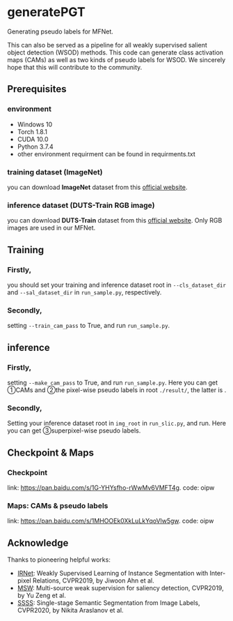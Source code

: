 # generatePGT
Generating pseudo labels for MFNet.

This can also be served as a pipeline for all weakly supervised salient object detection (WSOD) methods. This code can generate class activation maps (CAMs) as well as two kinds of pseudo labels for WSOD. We sincerely hope that this will contribute to the community.

## Prerequisites
### environment
  - Windows 10
  - Torch 1.8.1
  - CUDA 10.0
  - Python 3.7.4
  - other environment requirment can be found in requirments.txt 

### training dataset (ImageNet)
you can download **ImageNet** dataset from this [official website](https://image-net.org/).

### inference dataset (DUTS-Train RGB image)
you can download **DUTS-Train** dataset from this [official website](http://saliencydetection.net/duts/). Only RGB images are used in our MFNet.

## Training
### Firstly, 
you should set your training and inference dataset root in ```--cls_dataset_dir``` and ```--sal_dataset_dir``` in ```run_sample.py```, respectively.
### Secondly,
setting ```--train_cam_pass``` to True, and run ```run_sample.py```.

## inference
### Firstly, 
setting ```--make_cam_pass``` to True, and run ```run_sample.py```. Here you can get ①CAMs and ②the pixel-wise pseudo labels in root ```./result/```, the latter is .
### Secondly,
Setting your inference dataset root in ```img_root``` in ```run_slic.py```, and run. Here you can get ③superpixel-wise pseudo labels.

## Checkpoint & Maps
### Checkpoint
link: https://pan.baidu.com/s/1G-YHYsfho-rWwMv6VMFT4g.    code: oipw
### Maps: CAMs & pseudo labels
link: https://pan.baidu.com/s/1MHOOEk0XkLuLkYqoVlw5gw.    code: oipw

## Acknowledge
Thanks to pioneering helpful works:

  - [IRNet](https://github.com/jiwoon-ahn/irn):  Weakly Supervised Learning of Instance Segmentation with Inter-pixel Relations, CVPR2019, by Jiwoon Ahn et al.
  - [MSW](https://github.com/zengxianyu/mws/tree/new):  Multi-source weak supervision for saliency detection, CVPR2019, by Yu Zeng et al.
  - [SSSS](https://github.com/visinf/1-stage-wseg):  Single-stage Semantic Segmentation from Image Labels, CVPR2020, by Nikita Araslanov et al.
